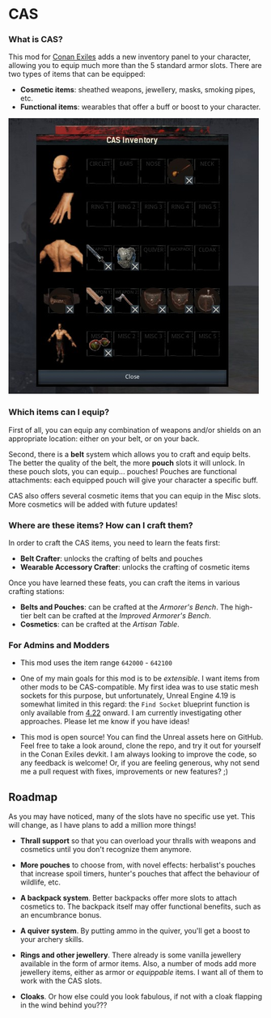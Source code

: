 # CAS

### What is CAS?
This mod for [Conan Exiles](https://www.conanexiles.com) adds a new inventory panel to your character, allowing you to equip much more than the 5 standard armor slots.
There are two types of items that can be equipped:

- **Cosmetic items**: sheathed weapons, jewellery, masks, smoking pipes, etc.
- **Functional items**: wearables that offer a buff or boost to your character.

![alt](docs/images/cas_inventory_1.jpg)

### Which items can I equip?

First of all, you can equip any combination of weapons and/or shields on an appropriate location: either on your belt, or on your back.

Second, there is a **belt** system which allows you to craft and equip belts. The better the quality of the belt, the more **pouch** slots it will unlock. In these pouch slots, you can equip... pouches! Pouches are functional attachments: each equipped pouch will give your character a specific buff.

CAS also offers several cosmetic items that you can equip in the Misc slots. More cosmetics will be added with future updates!

### Where are these items? How can I craft them?

In order to craft the CAS items, you need to learn the feats first:

- **Belt Crafter**: unlocks the crafting of belts and pouches
- **Wearable Accessory Crafter**: unlocks the crafting of cosmetic items

Once you have learned these feats, you can craft the items in various crafting stations:

- **Belts and Pouches**: can be crafted at the *Armorer's Bench*. The high-tier belt can be crafted at the *Improved Armorer's Bench*.
- **Cosmetics**: can be crafted at the *Artisan Table*.

### For Admins and Modders

- This mod uses the item range `642000` - `642100`

- One of my main goals for this mod is to be *extensible*. I want items from other mods to be CAS-compatible. My first idea was to use static mesh sockets for this purpose, but unfortunately, Unreal Engine 4.19 is somewhat limited in this regard: the `Find Socket` blueprint function is only available from [4.22](https://docs.unrealengine.com/en-US/Support/Builds/ReleaseNotes/4_22/index.html) onward. I am currently investigating other approaches. Please let me know if you have ideas!

- This mod is open source! You can find the Unreal assets here on GitHub. Feel free to take a look around, clone the repo, and try it out for yourself in the Conan Exiles devkit. I am always looking to improve the code, so any feedback is welcome! Or, if you are feeling generous, why not send me a pull request with fixes, improvements or new features? ;)

## Roadmap

As you may have noticed, many of the slots have no specific use yet. This will change, as I have plans to add a million more things!

* **Thrall support** so that you can overload your thralls with weapons and cosmetics until you don't recognize them anymore.

* **More pouches** to choose from, with novel effects: herbalist's pouches that increase spoil timers, hunter's pouches that affect the behaviour of wildlife, etc.

* **A backpack system**. Better backpacks offer more slots to attach cosmetics to. The backpack itself may offer functional benefits, such as an encumbrance bonus.

* **A quiver system**. By putting ammo in the quiver, you'll get a boost to your archery skills.

* **Rings and other jewellery**. There already is some vanilla jewellery available in the form of armor items. Also, a number of mods add more jewellery items, either as armor or *equippable* items. I want all of them to work with the CAS slots.

* **Cloaks**. Or how else could you look fabulous, if not with a cloak flapping in the wind behind you???
